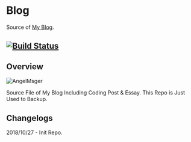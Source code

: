 # Blog
Source of [My Blog](https://blog.angelmsger.com).

[![Build Status](https://travis-ci.org/AngelMsger/Blog.svg?branch=master)](https://travis-ci.org/AngelMsger/Blog)
---

## Overview
![AngelMsger](https://blog.angelmsger.com/img/logo.png)

Source File of My Blog Including Coding Post & Essay. This Repo is Just Used to Backup.

## Changelogs
2018/10/27 - Init Repo.